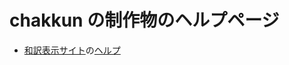# chakkun の制作物のヘルプページ
- [和訳表示サイト](https://chakkun1121.github.io/view-english/)の[ヘルプ](./view-english)
